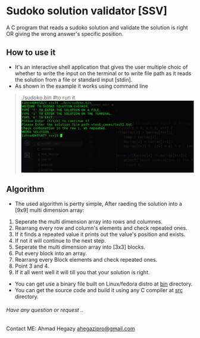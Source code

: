 # Sudoko solution validator [SSV]
A C program that reads a sudoko solution and validate the solution is right OR giving the wrong answer's specific position.

## How to use it
- It's an interactive shell application that gives the user multiple choic of whether to write the input on the terminal or to write file path as it reads the solution from a file or standard input [stdin].
- As shown in the example it works using command line
> ./sudoko.bin #to run it
![Example one](screenshots/reading_file.png)

## Algorithm
- The used algorithm is pertty simple, After raeding the solution into a [9x9] multi dimension array:
1. Seperate the multi dimension array into rows and columnes.
2. Rearrang every row and column's elements and check repeated ones.
3. If it finds a repeated value it prints out the value's position and exists.
4. If not it will continue to the next step.
5. Seperate the multi dimension array into [3x3] blocks.
6. Put every block into an array.
7. Rearrang every Block elements and check repeated ones.
8. Point 3 and 4.
9. If it all went well it will till you that your solution is right.


- You can get use a binary file built on Linux/fedora distro at [bin](bin/sudoko.bin) directory.
- You can get the source code and build it using any C compiler at [src](src/sudoko.c) directory.

###### Have any question or request .. 
Contact ME: Ahmad Hegazy <ahegazipro@gmail.com>
